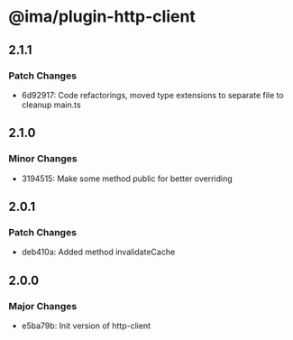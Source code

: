 # @ima/plugin-http-client

## 2.1.1

### Patch Changes

- 6d92917: Code refactorings, moved type extensions to separate file to cleanup main.ts

## 2.1.0

### Minor Changes

- 3194515: Make some method public for better overriding

## 2.0.1

### Patch Changes

- deb410a: Added method invalidateCache

## 2.0.0

### Major Changes

- e5ba79b: Init version of http-client
